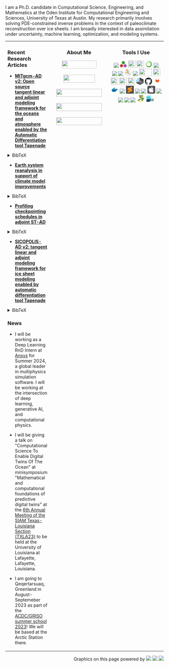 I am a Ph.D. candidate in Computational Science, Engineering, and Mathematics at the Oden Institute for Computational Engineering and Sciences, University of Texas at Austin. My research primarily involves solving PDE-constrained inverse problems in the context of paleoclimate reconstruction over ice sheets. I am broadly interested in data assimilation under uncertainty, machine learning, optimization, and modeling systems.

<!--
**Shreyas911/Shreyas911** is a ✨ _special_ ✨ repository because its `README.md` (this file) appears on your GitHub profile.

Here are some ideas to get you started:

- 🔭 I’m currently working on ...
- 🌱 I’m currently learning ...
- 👯 I’m looking to collaborate on ...
- 🤔 I’m looking for help with ...
- 💬 Ask me about ...
- 📫 How to reach me: ...
- 😄 Pronouns: ...
- ⚡ Fun fact: ...
-->

<table cellspacing="0" cellpadding="0"><tr><td valign="top">

### Recent Research Articles

- [**MITgcm-AD v2: Open source tangent linear and adjoint modeling framework for the oceans and atmosphere enabled by the Automatic Differentiation tool Tapenade**](https://sciencedirect.com/science/article/pii/S0167739X2400476X?via%3Dihub)
<details><summary>BibTeX</summary><pre>
@article{GAIKWAD2024107512,
title = {MITgcm-AD v2: Open source tangent linear and adjoint modeling framework for the oceans and atmosphere enabled by the Automatic Differentiation tool Tapenade},
journal = {Future Generation Computer Systems},
pages = {107512},
year = {2024},
issn = {0167-739X},
doi = {https://doi.org/10.1016/j.future.2024.107512},
url = {https://www.sciencedirect.com/science/article/pii/S0167739X2400476X},
author = {Shreyas Sunil Gaikwad and Sri Hari Krishna Narayanan and Laurent Hascoet and Jean-Michel Campin and Helen Pillar and An Nguyen and Jan Hückelheim and Paul Hovland and Patrick Heimbach},
keywords = {Automatic differentiation, Differentiable programming, Adjoints, Ocean modeling, Data assimilation, Climate science, MITgcm, Tapenade},
abstract = {The Massachusetts Institute of Technology General Circulation Model (MITgcm) is widely used by the climate science community to simulate planetary atmosphere and ocean circulations. A defining feature of the MITgcm is that it has been developed to be compatible with an algorithmic differentiation (AD) tool, TAF, enabling the generation of tangent-linear and adjoint models. These provide gradient information which enables dynamics-based sensitivity and attribution studies, state and parameter estimation, and rigorous uncertainty quantification. Importantly, gradient information is essential for computing comprehensive sensitivities and performing efficient large-scale data assimilation, ensuring that observations collected from satellites and in-situ measuring instruments can be effectively used to optimize a large uncertain control space. As a result, the MITgcm forms the dynamical core of a key data assimilation product employed by the physical oceanography research community: Estimating the Circulation and Climate of the Ocean (ECCO) state estimate. Although MITgcm and ECCO are used extensively within the research community, the AD tool TAF is proprietary and hence inaccessible to a large proportion of these users. The new version 2 (MITgcm-AD v2) framework introduced here is based on the source-to-source AD tool Tapenade, which has recently been open-sourced. Another feature of Tapenade is that it stores required variables by default (instead of recomputing them) which simplifies the implementation of efficient, AD-compatible code. The framework has been integrated with the MITgcm model’s main branch and is now freely available.}
}
</pre></details>

- [**Earth system reanalysis in support of climate model improvements**](https://journals.ametsoc.org/view/journals/bams/aop/BAMS-D-24-0110.1/BAMS-D-24-0110.1.xml)
<details><summary>BibTeX</summary><pre>
@article { Earthsystemreanalysisinsupportofclimatemodelimprovements,
      author = "Detlef Stammer and Daniel E. Amrhein and Magdalena Alonso Balmaseda and Laurent Bertino and Massimo Bonavita and Carlo Buontempo and Nico Caltabiano and Francois Counillon and Ian Fenty and Raffaele Ferrari and Yosuke Fujii and Shreyas Sunil Gaikwad and Pierre Gentine and Andrew Gettelman and Ganesh Gopalakrishnan and Patrick Heimbach and Hans Hersbach and Chris Hill and Shinya Kobayashi and Armin Köhl and Paul J. Kushner and Matthew Mazloff and Hisashi Nakamura and Stephen G. Penny and Laura Slivinski and Susann Tegtmeier and Laure Zanna",
      title = "Earth system reanalysis in support of climate model improvements",
      journal = "Bulletin of the American Meteorological Society",
      year = "2024",
      publisher = "American Meteorological Society",
      address = "Boston MA, USA",
      doi = "10.1175/BAMS-D-24-0110.1",
      url = "https://journals.ametsoc.org/view/journals/bams/aop/BAMS-D-24-0110.1/BAMS-D-24-0110.1.xml"}</pre></details>

- [**Profiling checkpointing schedules in adjoint ST-AD**](https://arxiv.org/abs/2405.15590)
<details><summary>BibTeX</summary><pre>
@misc{hascoët2024profilingcheckpointingschedulesadjoint,
      title={Profiling checkpointing schedules in adjoint ST-AD}, 
      author={Laurent Hascoët and Jean-Luc Bouchot and Shreyas Sunil Gaikwad and Sri Hari Krishna Narayanan and Jan Hückelheim},
      year={2024},
      eprint={2405.15590},
      archivePrefix={arXiv},
      primaryClass={cs.CL},
      url={https://arxiv.org/abs/2405.15590}, 
}</pre></details>

- [**SICOPOLIS-AD v2: tangent linear and adjoint modeling framework for ice sheet modeling enabled by automatic differentiation tool Tapenade**](https://doi.org/10.21105/joss.04679)
<details><summary>BibTeX</summary><pre>
@article{Gaikwad2023, 
doi = {10.21105/joss.04679}, 
url = {https://doi.org/10.21105/joss.04679}, 
year = {2023}, 
publisher = {The Open Journal}, 
volume = {8}, number = {83}, pages = {4679}, 
author = {Shreyas Sunil Gaikwad and Laurent Hascoet and Sri Hari Krishna Narayanan and Liz Curry-Logan and Ralf Greve and Patrick Heimbach}, 
title = {SICOPOLIS-AD v2: tangent linear and adjoint modeling framework for ice sheet modeling enabled by automatic differentiation tool Tapenade}, 
journal = {Journal of Open Source Software} }</pre></details>

### News

- I will be working as a Deep Learning RnD Intern at [Ansys](https://www.ansys.com/) for Summer 2024, a global leader in multiphysics simulation software. I will be working at the intersection of deep learning, generative AI, and computational physics.

- I will be giving a talk on "Computational Science To Enable Digital Twins Of The Ocean" at minisymposium "Mathematical and computational foundations of predictive digital twins" at the [6th Annual Meeting of the SIAM Texas-Louisiana Section (TXLA23)](https://www.siam.org/conferences/cm/conference/txla23) to be held at the University of Louisiana at Lafayette, Lafayette, Louisiana.

- I am going to Qeqertarsuaq, Greenland in August-Septemeber 2023 as part of the [ACDC/GRISO summer school 2023](https://griso.ucsd.edu/acdc-griso-summer-school-2023-past-and-future-changes-in-greenland-climate/)! We will be based at the Arctic Station there.
</td><td align="center" valign="top" width="180">

### About Me

<p align="center">
    <a href="https://shreyas911.github.io/"><img src="https://img.shields.io/badge/Homepage-8A2BE2.svg?style=flat-square&logo=Google-Home&logoColor=white" height="25" width="110"/></a>
    <br></br>    
    <a href="https://github.com/Shreyas911/Shreyas911/blob/main/docs/ShreyasResume.pdf"><img src="https://img.shields.io/badge/Resume-005A2B.svg?style=flat-square&logo=read-the-docs&logoColor=white" height="25" width="100"/></a>
    <br></br>
    <a href="https://scholar.google.com/citations?user=ouKOV-kAAAAJ&hl=en&authuser=1"><img src="https://img.shields.io/badge/Google%20Scholar-4285F4.svg?style=flat-square&logo=google-scholar&logoColor=white" height="25" width="145"/></a>
    <br></br>
    <a href="https://www.linkedin.com/in/shreyasg911/"><img src="https://img.shields.io/badge/LinkedIn%20Profile-0077B5.svg?style=flat-square&logo=linkedin&logoColor=white" height="25" width="145"/></a>
    <br></br>
    <a href="mailto:shreyasg911@gmail.com"><img src="https://img.shields.io/badge/Contact%20(Email)-D14836.svg?style=flat-square&logo=gmail&logoColor=white" height="25" width="145"/></a>
</p>

</td><td align="center" valign="top" width="190">

### Tools I Use

<p align="center">
    <a href="https://www.python.org/"><img src="https://upload.wikimedia.org/wikipedia/commons/c/c3/Python-logo-notext.svg" height="23"/></a>
    <a href="https://julialang.org/"><img src="https://raw.githubusercontent.com/JuliaLang/julia-logo-graphics/master/images/julia-dots.svg" height="23" width="23"/></a>
    <a href="https://fortran-lang.org/"><img src="https://upload.wikimedia.org/wikipedia/commons/b/b8/Fortran_logo.svg" height="23" width="23"/></a>
    <a href="https://isocpp.org/"><img src="https://upload.wikimedia.org/wikipedia/commons/1/18/ISO_C%2B%2B_Logo.svg" height="23" width="23"/></a>
    <a href="https://www.anaconda.com/"><img src="https://raw.githubusercontent.com/Shreyas911/Shreyas911/main/img/anaconda.svg" height="23"/></a>
    <a href="https://pandas.pydata.org/"><img src="https://img.shields.io/badge/-150458.svg?style=uflat-square&logo=pandas&logoColor=white" height="23"/></a>
    <a href="https://numpy.org/"><img src="https://raw.githubusercontent.com/numpy/numpy/main/branding/logo/logomark/numpylogoicon.svg" height="23"/></a>
    <a href="https://scipy.org/"><img src="https://scipy.org/images/logo.svg" height="23"/></a>
    <a href="https://matplotlib.org/"><img src="https://raw.githubusercontent.com/Shreyas911/Shreyas911/main/img/matplotlib-logo.svg" height="23"/></a>
    <a href="https://fenicsproject.org/"><img src="https://fenicsproject.org/pub/graphics/fenics_logo.svg" height="23"/></a>
    <a href="https://scikit-learn.org/stable/"><img src="https://github.com/scikit-learn/scikit-learn/raw/main/doc/images/scikit-learn-logo-notext.png" height="23" width="40"/></a>
    <a href="https://pytorch.org/"><img src="https://upload.wikimedia.org/wikipedia/commons/1/10/PyTorch_logo_icon.svg" height="23" width="23"/></a>
    <a href="https://www.tensorflow.org/"><img src="https://upload.wikimedia.org/wikipedia/commons/2/2d/Tensorflow_logo.svg" height="23" width="23"/></a>
    <a href="https://keras.io/"><img src="https://upload.wikimedia.org/wikipedia/commons/a/ae/Keras_logo.svg" height="23" width="23"/></a>
    <a href="https://cuda.juliagpu.org/stable/"><img src="https://raw.githubusercontent.com/JuliaGPU/CUDA.jl/master/docs/src/assets/logo.png" height="23" width="23"/></a>
    <a href="https://enzyme.mit.edu/julia/stable/"><img src="https://raw.githubusercontent.com/EnzymeAD/Enzyme.jl/main/docs/src/assets/logo.svg" height="23" width="23"/></a>
    <a href="https://github.com/"><img src="https://raw.githubusercontent.com/Shreyas911/Shreyas911/main/img/github.svg" height="23"/></a>
    <a href="https://about.gitlab.com/"><img src="https://raw.githubusercontent.com/Shreyas911/Shreyas911/main/img/gitlab.svg" height="25"/></a>
    <a href="https://www.docker.com/"><img src="https://raw.githubusercontent.com/Shreyas911/Shreyas911/main/img/docker.svg" height="25"/></a>
    <a href="https://slack.com/"><img src="https://upload.wikimedia.org/wikipedia/commons/d/d5/Slack_icon_2019.svg" height="25"/></a>
    <a href="https://www.sublimetext.com/"><img src="https://raw.githubusercontent.com/Shreyas911/Shreyas911/main/img/sublime-text.svg" height="25"/></a>
    <a href="https://jupyter.org/"><img src="https://upload.wikimedia.org/wikipedia/commons/3/38/Jupyter_logo.svg" height="25"/></a>
    <a href="https://www.overleaf.com/"><img src="https://upload.wikimedia.org/wikipedia/commons/2/2a/Overleaf_Logo.svg" height="25"/></a>
    <a href="https://www.apple.com/"><img src="https://raw.githubusercontent.com/Shreyas911/Shreyas911/main/img/apple.svg" height="25"/></a>
    <a href="https://www.linux.org/"><img src="https://upload.wikimedia.org/wikipedia/commons/3/35/Tux.svg" height="25"/></a>
    <a href="https://www.microsoft.com/en-us/windows?r=1"><img src="https://upload.wikimedia.org/wikipedia/commons/8/87/Windows_logo_-_2021.svg" height="25"/></a>
    <a href="https://www.office.com/"><img src="https://upload.wikimedia.org/wikipedia/commons/0/0c/Microsoft_Office_logo_%282013%E2%80%932019%29.svg" height="25"/></a>
    <a href="https://code.visualstudio.com/"><img src="https://upload.wikimedia.org/wikipedia/commons/9/9a/Visual_Studio_Code_1.35_icon.svg" height="25"/></a>
    <a href="https://team.inria.fr/ecuador/en/tapenade/"><img src="https://raw.githubusercontent.com/Shreyas911/Shreyas911/main/img/tapenade.svg" height="25"/></a>
    <a href="https://docs.xarray.dev/en/stable/"><img src="https://github.com/pydata/xarray/blob/main/doc/_static/logos/Xarray_Icon_Final.svg" height="25"/></a>
</p>

</td></tr></table>

<p align="right">
    Graphics on this page powered by
    <a href="https://bfy.tw/Ox8q"><img src="https://img.shields.io/badge/Google%20Search-4285F4.svg?style=flat-square&logo=google&logoColor=white" height="15"/></a>
    <a href="https://shields.io/"><img src="https://img.shields.io/badge/Shields-IO-green.svg?style=flat-square&logo=none" height="15"/></a>
    <a href="https://simpleicons.org/"><img src="https://img.shields.io/badge/Simple%20Icons-111111.svg?style=flat-square&logo=simple-icons&logoColor=white" height="15"/></a>
</p>
